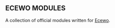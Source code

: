 ## ECEWO MODULES

A collection of official modules written for [Ecewo](https://github.com/savashn/ecewo).